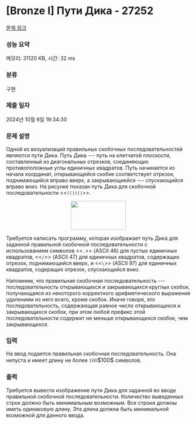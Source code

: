 # [Bronze I] Пути Дика - 27252 

[문제 링크](https://www.acmicpc.net/problem/27252) 

### 성능 요약

메모리: 31120 KB, 시간: 32 ms

### 분류

구현

### 제출 일자

2024년 10월 6일 19:34:30

### 문제 설명

<p>Одной из визуализаций правильных скобочных последовательностей являются пути Дика. Путь Дика --- путь на клетчатой плоскости, составленный из диагональных отрезков, соединяющих противоположные углы единичных квадратов. Путь начинается из начала координат, открывающейся скобке соответствует отрезок, поднимающийся вправо вверх, а закрывающиейся --- спускающийся вправо вниз. На рисунке показан путь Дика для скобочной последовательности <<<code>(())()</code>>>. </p>

<p style="text-align: center;"><img alt="" src="https://upload.acmicpc.net/b108483c-8cff-4ade-8139-be71c48acfea/-/preview/" style="width: 150px; height: 79px;"></p>

<p>Требуется написать программу, которая изображает путь Дика для заданной правильной скобочной последовательности с использованием символов <<<code>.</code>>> (ASCII 46) для пустых единичных квадратов, <<<code>/</code>>> (ASCII 47) для единичных квадратов, содержащих отрезок, поднимающийся вверх, и <<<code>\</code>>> (ASCII 97) для единичных квадратов, содеращих отрезок, спускающийся вниз.</p>

<p>Напомним, что правильная скобочная последовательность --- последовательность открывающихся и закрывающихся круглых скобок, получающаяся из некоторого корректного арифметического выражения удалением из него всего, кроме скобок. Иначе говоря, это последовательность, содержающая равное число открывающихся и закрывающихся скобок, при этом любой префикс этой последовательности содержит не меньше открывающихся скобок, чем закрывающихся.</p>

### 입력 

 <p>На ввод подается правильная скобочная последовательность. Она непуста и имеет длину не более <mjx-container class="MathJax" jax="CHTML" style="font-size: 109%; position: relative;"><mjx-math class="MJX-TEX" aria-hidden="true"><mjx-mn class="mjx-n"><mjx-c class="mjx-c31"></mjx-c><mjx-c class="mjx-c30"></mjx-c><mjx-c class="mjx-c30"></mjx-c></mjx-mn></mjx-math><mjx-assistive-mml unselectable="on" display="inline"><math xmlns="http://www.w3.org/1998/Math/MathML"><mn>100</mn></math></mjx-assistive-mml><span aria-hidden="true" class="no-mathjax mjx-copytext">$100$</span></mjx-container> символов.</p>

### 출력 

 <p>Требуется вывести изображение пути Дика для заданной во вводе правильной скобочной последовательности. Количество выведенных строк должно быть минимальным возможным. Все строки должны иметь одинаковую длину. Эта длина должна быть минимальной возможной для данного ввода.</p>

